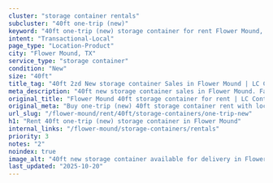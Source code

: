 ```yaml
---
cluster: "storage container rentals"
subcluster: "40ft one-trip (new)"
keyword: "40ft one-trip (new) storage container for rent Flower Mound, TX"
intent: "Transactional-Local"
page_type: "Location-Product"
city: "Flower Mound, TX"
service_type: "storage container"
condition: "New"
size: "40ft"
title_tag: "40ft 2zd New storage container Sales in Flower Mound | LC Container"
meta_description: "40ft new storage container sales in Flower Mound. Fast delivery, competitive pricing. Serving storage containers area. Quote ID: 69C. Call (214) 524-4168 for your free quote today."
original_title: "Flower Mound 40ft storage container for rent | LC Container"
original_meta: "Buy one-trip (new) 40ft storage container rent with local delivery in Flower Mound, TX. LC Container — local Since 2003. Request a fast quote today."
url_slug: "/flower-mound/rent/40ft/storage-containers/one-trip-new"
h1: "Rent 40ft one-trip (new) storage container in Flower Mound"
internal_links: "/flower-mound/storage-containers/rentals"
priority: 3
notes: "2"
noindex: true
image_alt: "40ft new storage container available for delivery in Flower Mound"
last_updated: "2025-10-20"
---
```


<!-- TODO: Add unique city/inventory copy, images, and internal links here. -->
